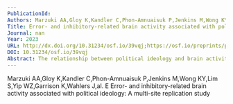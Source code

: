 ```yaml
---
PublicationId: 
Authors: Marzuki AA,Gloy K,Kandler C,Phon-Amnuaisuk P,Jenkins M,Wong KY,Lim S,Yip WZ,Garrison K,Wahlers J,al. E
Title: Error- and inhibitory-related brain activity associated with political ideology: A multi-site replication study
Journal: nan
Year: 2023
URL: http://dx.doi.org/10.31234/osf.io/39vqj;https://osf.io/preprints/psyarxiv/39vqj
DOI: 10.31234/osf.io/39vqj
Abstract: The relationship between political ideology and brain activity has captured the fascination of scientists and the public alike. Using approaches from cognitive neuroscience to provide insights into deeply held and personal beliefs requires careful navigation, with the application of robust methods that generate replicable results. A hallmark study in this area from Amodio et al. (2007) reported that brain components reflective of conflict monitoring and inhibition (namely the ERN [error-related negativity] and N2) are heightened in individuals who self-identify as liberal compared to conservative. While the study is highly influential and well-cited in the scientific literature, no direct replications of their findings exist and as such, this work was selected as a target replication for the #EEGManyLabs initiative. This cross-cultural multi-site study (N=320) will conduct a thorough replication of the Amodio et al. (2007) study, strictly adhering to the original protocol, namely by administering a Go/No-Go task with simultaneous EEG recording and a one-item scale asking participants to rate the extent to which they are liberal or conservative. We will supplement the original study with new measures that may better correspond to political identity in non-US contexts, such as religiosity, dogmatism, and traditionalism. In line with the original study, we will conduct correlational analyses between self-identified liberalism and ERN/N2 amplitudes. In addition, Bayesian linear regressions will be used to provide robust estimates of the strength of association between other components of political ideology and electrophysiological signals.
---
```


Marzuki AA,Gloy K,Kandler C,Phon-Amnuaisuk P,Jenkins M,Wong KY,Lim S,Yip WZ,Garrison K,Wahlers J,al. E  Error- and inhibitory-related brain activity associated with political ideology: A multi-site replication study